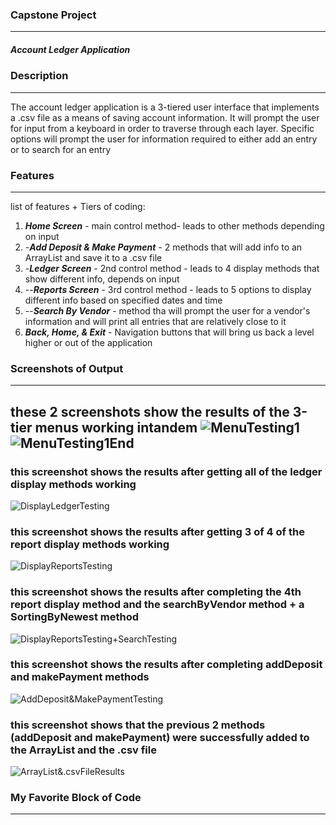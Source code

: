 ### Capstone Project
--------------------------------
##### Account Ledger Application

### Description
--------------------------------
The account ledger application is a 3-tiered user interface that implements a .csv file as a means of saving account information. 
It will prompt the user for input from a keyboard in order to traverse through each layer. 
Specific options will prompt the user for information required to either add an entry or to search for an entry

### Features
--------------------------------

list of features + Tiers of coding:
  1. ***Home Screen*** - main control method- leads to other methods depending on input
  2. -***Add Deposit & Make Payment*** - 2 methods that will add info to an ArrayList and save it to a .csv file
  3. -***Ledger Screen*** - 2nd control method - leads to 4 display methods that show different info, depends on input
  4.    --***Reports Screen*** - 3rd control method - leads to 5 options to display different info based on specified dates and time
  5.    --***Search By Vendor*** - method tha will prompt the user for a vendor's information and will print all entries that are relatively close to it
  6. ***Back, Home, & Exit*** - Navigation buttons that will bring us back a level higher or out of the application

### Screenshots of Output
---------------------------------

these 2 screenshots show the results of the 3-tier menus working intandem
![MenuTesting1](https://github.com/MarqAlejandro/LearnToCode_Capstones/blob/main/AccountingLedgerApp/img.png)
![MenuTesting1End](https://github.com/MarqAlejandro/LearnToCode_Capstones/blob/main/AccountingLedgerApp/img_1.png)
---------------------------------

### this screenshot shows the results after getting all of the ledger display methods working
![DisplayLedgerTesting](https://github.com/MarqAlejandro/LearnToCode_Capstones/blob/main/AccountingLedgerApp/img_2.png)

### this screenshot shows the results after getting 3 of 4 of the report display methods working
![DisplayReportsTesting](https://github.com/MarqAlejandro/LearnToCode_Capstones/blob/main/AccountingLedgerApp/img_3.png)

### this screenshot shows the results after completing the 4th report display method and the searchByVendor method + a SortingByNewest method
![DisplayReportsTesting+SearchTesting](https://github.com/MarqAlejandro/LearnToCode_Capstones/blob/main/AccountingLedgerApp/img_4.png)

### this screenshot shows the results after completing addDeposit and makePayment methods
![AddDeposit&MakePaymentTesting](https://github.com/MarqAlejandro/LearnToCode_Capstones/blob/main/AccountingLedgerApp/img_5.png)

### this screenshot shows that the previous 2 methods (addDeposit and makePayment) were successfully added to the ArrayList and the .csv file
![ArrayList&.csvFileResults](https://github.com/MarqAlejandro/LearnToCode_Capstones/blob/main/AccountingLedgerApp/img_6.png)

### My Favorite Block of Code
---------------------------------

